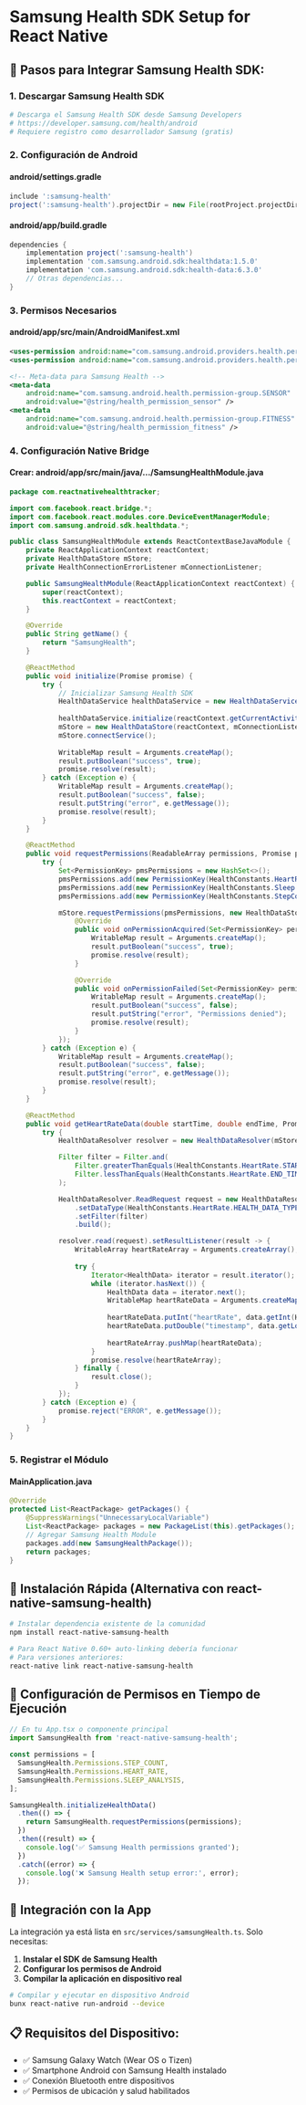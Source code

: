 # Samsung Health SDK Setup for React Native

## 🔧 **Pasos para Integrar Samsung Health SDK:**

### **1. Descargar Samsung Health SDK**
```bash
# Descarga el Samsung Health SDK desde Samsung Developers
# https://developer.samsung.com/health/android
# Requiere registro como desarrollador Samsung (gratis)
```

### **2. Configuración de Android**

#### **android/settings.gradle**
```gradle
include ':samsung-health'
project(':samsung-health').projectDir = new File(rootProject.projectDir, '../node_modules/react-native-samsung-health/android')
```

#### **android/app/build.gradle**
```gradle
dependencies {
    implementation project(':samsung-health')
    implementation 'com.samsung.android.sdk:healthdata:1.5.0'
    implementation 'com.samsung.android.sdk:health-data:6.3.0'
    // Otras dependencias...
}
```

### **3. Permisos Necesarios**

#### **android/app/src/main/AndroidManifest.xml**
```xml
<uses-permission android:name="com.samsung.android.providers.health.permission.READ" />
<uses-permission android:name="com.samsung.android.providers.health.permission.WRITE" />

<!-- Meta-data para Samsung Health -->
<meta-data
    android:name="com.samsung.android.health.permission-group.SENSOR"
    android:value="@string/health_permission_sensor" />
<meta-data
    android:name="com.samsung.android.health.permission-group.FITNESS"
    android:value="@string/health_permission_fitness" />
```

### **4. Configuración Native Bridge**

#### **Crear: android/app/src/main/java/.../SamsungHealthModule.java**
```java
package com.reactnativehealthtracker;

import com.facebook.react.bridge.*;
import com.facebook.react.modules.core.DeviceEventManagerModule;
import com.samsung.android.sdk.healthdata.*;

public class SamsungHealthModule extends ReactContextBaseJavaModule {
    private ReactApplicationContext reactContext;
    private HealthDataStore mStore;
    private HealthConnectionErrorListener mConnectionListener;

    public SamsungHealthModule(ReactApplicationContext reactContext) {
        super(reactContext);
        this.reactContext = reactContext;
    }

    @Override
    public String getName() {
        return "SamsungHealth";
    }

    @ReactMethod
    public void initialize(Promise promise) {
        try {
            // Inicializar Samsung Health SDK
            HealthDataService healthDataService = new HealthDataService();
            
            healthDataService.initialize(reactContext.getCurrentActivity());
            mStore = new HealthDataStore(reactContext, mConnectionListener);
            mStore.connectService();
            
            WritableMap result = Arguments.createMap();
            result.putBoolean("success", true);
            promise.resolve(result);
        } catch (Exception e) {
            WritableMap result = Arguments.createMap();
            result.putBoolean("success", false);
            result.putString("error", e.getMessage());
            promise.resolve(result);
        }
    }

    @ReactMethod
    public void requestPermissions(ReadableArray permissions, Promise promise) {
        try {
            Set<PermissionKey> pmsPermissions = new HashSet<>();
            pmsPermissions.add(new PermissionKey(HealthConstants.HeartRate.HEALTH_DATA_TYPE, PermissionKey.PERMISSION_READ));
            pmsPermissions.add(new PermissionKey(HealthConstants.Sleep.HEALTH_DATA_TYPE, PermissionKey.PERMISSION_READ));
            pmsPermissions.add(new PermissionKey(HealthConstants.StepCount.HEALTH_DATA_TYPE, PermissionKey.PERMISSION_READ));

            mStore.requestPermissions(pmsPermissions, new HealthDataStore.PermissionListener() {
                @Override
                public void onPermissionAcquired(Set<PermissionKey> permissionKeys) {
                    WritableMap result = Arguments.createMap();
                    result.putBoolean("success", true);
                    promise.resolve(result);
                }

                @Override
                public void onPermissionFailed(Set<PermissionKey> permissionKeys) {
                    WritableMap result = Arguments.createMap();
                    result.putBoolean("success", false);
                    result.putString("error", "Permissions denied");
                    promise.resolve(result);
                }
            });
        } catch (Exception e) {
            WritableMap result = Arguments.createMap();
            result.putBoolean("success", false);
            result.putString("error", e.getMessage());
            promise.resolve(result);
        }
    }

    @ReactMethod
    public void getHeartRateData(double startTime, double endTime, Promise promise) {
        try {
            HealthDataResolver resolver = new HealthDataResolver(mStore, null);

            Filter filter = Filter.and(
                Filter.greaterThanEquals(HealthConstants.HeartRate.START_TIME, (long)startTime),
                Filter.lessThanEquals(HealthConstants.HeartRate.END_TIME, (long)endTime)
            );

            HealthDataResolver.ReadRequest request = new HealthDataResolver.ReadRequest.Builder()
                .setDataType(HealthConstants.HeartRate.HEALTH_DATA_TYPE)
                .setFilter(filter)
                .build();

            resolver.read(request).setResultListener(result -> {
                WritableArray heartRateArray = Arguments.createArray();
                
                try {
                    Iterator<HealthData> iterator = result.iterator();
                    while (iterator.hasNext()) {
                        HealthData data = iterator.next();
                        WritableMap heartRateData = Arguments.createMap();
                        
                        heartRateData.putInt("heartRate", data.getInt(HealthConstants.HeartRate.HEART_RATE));
                        heartRateData.putDouble("timestamp", data.getLong(HealthConstants.HeartRate.START_TIME));
                        
                        heartRateArray.pushMap(heartRateData);
                    }
                    promise.resolve(heartRateArray);
                } finally {
                    result.close();
                }
            });
        } catch (Exception e) {
            promise.reject("ERROR", e.getMessage());
        }
    }
}
```

### **5. Registrar el Módulo**

#### **MainApplication.java**
```java
@Override
protected List<ReactPackage> getPackages() {
    @SuppressWarnings("UnnecessaryLocalVariable")
    List<ReactPackage> packages = new PackageList(this).getPackages();
    // Agregar Samsung Health Module
    packages.add(new SamsungHealthPackage());
    return packages;
}
```

## 🚀 **Instalación Rápida (Alternativa con react-native-samsung-health)**

```bash
# Instalar dependencia existente de la comunidad
npm install react-native-samsung-health

# Para React Native 0.60+ auto-linking debería funcionar
# Para versiones anteriores:
react-native link react-native-samsung-health
```

## 📱 **Configuración de Permisos en Tiempo de Ejecución**

```typescript
// En tu App.tsx o componente principal
import SamsungHealth from 'react-native-samsung-health';

const permissions = [
  SamsungHealth.Permissions.STEP_COUNT,
  SamsungHealth.Permissions.HEART_RATE,
  SamsungHealth.Permissions.SLEEP_ANALYSIS,
];

SamsungHealth.initializeHealthData()
  .then(() => {
    return SamsungHealth.requestPermissions(permissions);
  })
  .then((result) => {
    console.log('✅ Samsung Health permissions granted');
  })
  .catch((error) => {
    console.log('❌ Samsung Health setup error:', error);
  });
```

## 🔄 **Integración con la App**

La integración ya está lista en `src/services/samsungHealth.ts`. Solo necesitas:

1. **Instalar el SDK de Samsung Health**
2. **Configurar los permisos de Android**
3. **Compilar la aplicación en dispositivo real**

```bash
# Compilar y ejecutar en dispositivo Android
bunx react-native run-android --device
```

## 📋 **Requisitos del Dispositivo:**
- ✅ Samsung Galaxy Watch (Wear OS o Tizen)
- ✅ Smartphone Android con Samsung Health instalado
- ✅ Conexión Bluetooth entre dispositivos
- ✅ Permisos de ubicación y salud habilitados
